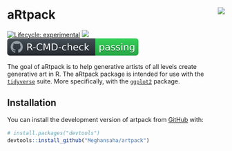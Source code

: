 
# aRtpack <img src="man/figures/logo.png" align="right" height="138"/>

<!-- badges: start -->

[![Lifecycle:
experimental](https://img.shields.io/badge/lifecycle-experimental-purple.svg)](https://lifecycle.r-lib.org/articles/stages.html#experimental)
[![](https://codecov.io/gh/Meghansaha/artpack/branch/master/graph/badge.svg?token=X1Y9P4QEVC)](https://codecov.io/gh/Meghansaha/artpack)
[![R-CMD-check](docs/offline_images/badge.svg)](https://github.com/Meghansaha/artpack/actions/workflows/R-CMD-check.yaml)

<!-- badges: end -->

The goal of aRtpack is to help generative artists of all levels create
generative art in R. The aRtpack package is intended for use with the
[`tidyverse`](https://www.tidyverse.org/) suite. More specifically, with
the [`ggplot2`](https://ggplot2.tidyverse.org/) package.

## Installation

You can install the development version of artpack from
[GitHub](https://github.com/) with:

``` r
# install.packages("devtools")
devtools::install_github("Meghansaha/artpack")
```
